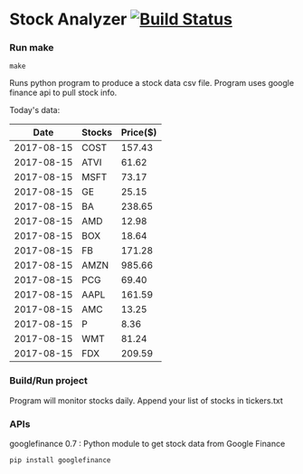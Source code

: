 # Stock Analyzer [![Build Status](https://travis-ci.org/ogoyal/StockAnalyzer.svg?branch=master)](https://travis-ci.org/ogoyal/StockAnalyzer)

### Run make
```
make
```

Runs python program to produce a stock data csv file. Program uses google finance api to pull stock info.

Today's data:

| Date| Stocks| Price($) | 
| --- | --- | ---  | 
| 2017-08-15| COST| 157.43 | 
| 2017-08-15| ATVI| 61.62 | 
| 2017-08-15| MSFT| 73.17 | 
| 2017-08-15| GE| 25.15 | 
| 2017-08-15| BA| 238.65 | 
| 2017-08-15| AMD| 12.98 | 
| 2017-08-15| BOX| 18.64 | 
| 2017-08-15| FB| 171.28 | 
| 2017-08-15| AMZN| 985.66 | 
| 2017-08-15| PCG| 69.40 | 
| 2017-08-15| AAPL| 161.59 | 
| 2017-08-15| AMC| 13.25 | 
| 2017-08-15| P| 8.36 | 
| 2017-08-15| WMT| 81.24 | 
| 2017-08-15| FDX| 209.59 | 

### Build/Run project

Program will monitor stocks daily. Append your list of stocks in tickers.txt

### APIs
googlefinance 0.7 : Python module to get stock data from Google Finance

```
pip install googlefinance
```

